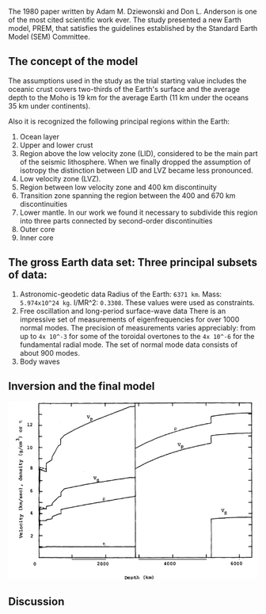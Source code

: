The 1980 paper written by Adam M. Dziewonski and Don L. Anderson is one of the most cited scientific work ever. The study presented a new Earth model, PREM, that satisfies the guidelines established by the Standard Earth Model (SEM) Committee. 

## The concept of the model
The assumptions used in the study as the trial starting value includes the oceanic crust covers two-thirds of the Earth's surface and the average depth to the Moho is 19 km for the average Earth (11 km under the oceans 35 km under continents). 

Also it is recognized the following principal regions within the Earth:
1. Ocean layer
2. Upper and lower crust
3. Region above the low velocity zone (LID), considered to be the main part of the seismic lithosphere. When we finally dropped the assumption of isotropy the distinction between LID and LVZ became less pronounced.
4. Low velocity zone (LVZ).
5. Region between low velocity zone and 400 km discontinuity
6. Transition zone spanning the region between the 400 and 670 km discontinuities
7. Lower mantle. In our work we found it necessary to subdivide this region into three parts connected by second-order discontinuities
8. Outer core
9. Inner core

## The gross Earth data set: Three principal subsets of data:
1. Astronomic-geodetic data
Radius of the Earth: `6371 km`. Mass: `5.974x10^24 kg`. I/MR^2: `0.3308`. These values were used as constraints.
2. Free oscillation and long-period surface-wave data
There is an impressive set of measurements of eigenfrequencies for over 1000 normal modes. The precision of measurements varies appreciably: from up to `4x 10^-3` for some of the toroidal overtones to the `4x 10^-6`  for the fundamental radial mode.
The set of normal mode data consists of about 900 modes. 
3. Body waves

##

##

## Inversion and the final model

![The PREM Model](https://github.com/aimanyongki/blog/blob/master/assets/images/Selection_202.png)
## Discussion
